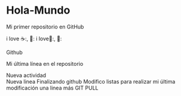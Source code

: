# Hola-Mundo

Mi  primer repositorio en GitHub

i love ☕:, 🍕:
i love🍦:, 🍔: 

Github


Mi última línea en el repositorio 

Nueva actividad  
Nueva linea
Finalizando github 
Modifico listas
para realizar mi última modificación 
una linea más 
GIT PULL




